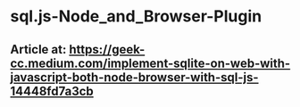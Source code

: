 # sql.js-Node_and_Browser-Plugin

## Article at: https://geek-cc.medium.com/implement-sqlite-on-web-with-javascript-both-node-browser-with-sql-js-14448fd7a3cb
